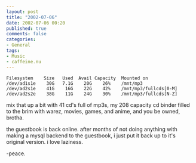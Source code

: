 ```yaml
---
layout: post
title: "2002-07-06"
date: 2002-07-06 00:20
published: true
comments: false
categories:
- General
tags:
- Music
- caffeine.nu
---
```

    Filesystem    Size   Used  Avail Capacity  Mounted on
    /dev/ad1s1e    30G   7.1G    20G    26%    /mnt/mp3
    /dev/ad2s1e    41G    16G    22G    42%    /mnt/mp3/fullcds[0-M]
    /dev/ad2s2e    38G    11G    24G    30%    /mnt/mp3/fullcds[N-Z]

mix that up a bit with 41 cd's full of mp3s, my 208 capacity cd binder filled to the brim with warez, movies, games, and anime, and you be owned, brotha.

the guestbook is back online. after months of not doing anything with making a mysql backend to the guestbook, i just put it back up to it's original version. i love laziness.

-peace.
